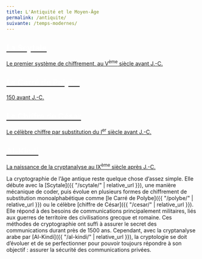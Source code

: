 ```yaml
---
title: L'Antiquité et le Moyen-Âge
permalink: /antiquite/
suivante: /temps-modernes/
---
```



<link rel="stylesheet" href="{{ '/assets/css/timeline.css' | relative_url }}">
<div class="timeline">

 <div class="container left">
 <a href="{{ "/scytale/" | relative_url }}">
   <div class="content">
     <h2 style="color:white;">La Scytale</h2>
     <p>Le premier système de chiffrement, au V<SUP>ème</SUP> siècle avant J.-C.</p>
   </div>
   </a>
 </div>

 <div class="container right">
 <a href="{{ "/polybe/" | relative_url }}">
   <div class="content">
     <h2 style="color:white;">Le Carré de Polybe</h2>
     <p>150 avant J.-C.</p>
   </div>
   </a>
 </div>

 <div class="container left">
 <a href="{{ "/cesar/" | relative_url }}">
   <div class="content">
     <h2 style="color:white;">Le Chiffre de César</h2>
     <p>Le célèbre chiffre par substitution du I<SUP>er</SUP> siècle avant J.-C.</p>
   </div>
   </a>
 </div>

 <div class="container right">
 <a href="{{ "/al-kindi/" | relative_url }}">
   <div class="content">
     <h2 style="color:white;">Al-Kindi</h2>
     <p>La naissance de la cryptanalyse au IX<SUP>ème</SUP> siècle après J.-C.</p>
   </div>
   </a>
 </div>

</div>



La cryptographie de l’âge antique reste quelque chose d’assez simple. Elle débute avec la [Scytale]({{ "/scytale/" | relative_url }}), une manière mécanique de coder, puis évolue en plusieurs formes de chiffrement de substitution monoalphabétique comme [le Carré de Polybe]({{ "/polybe/" | relative_url }}) ou le célèbre [chiffre de César]({{ "/cesar/" | relative_url }}). Elle répond à des besoins de communications principalement militaires, liés aux guerres de territoire des civilisations grecque et romaine. Ces méthodes de cryptographie ont suffi à assurer le secret des communications durant près de 1500 ans. Cependant, avec la cryptanalyse arabe par [Al-Kindi]({{ "/al-kindi/" | relative_url }}), la cryptologie se doit d’évoluer et de se perfectionner pour pouvoir toujours répondre à son objectif : assurer la sécurité des communications privées.

